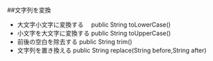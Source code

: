 ##文字列を変換
- 大文字小文字に変換する　 public String toLowerCase()
- 小文字を大文字に変換する public String toUpperCase()
- 前後の空白を除去する     public String trim()
- 文字列を置き換える       public String replace(String before,String after)
